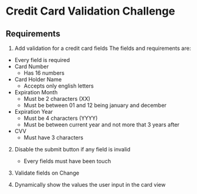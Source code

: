 # Credit Card Validation Challenge

## Requirements

1. Add validation for a credit card fields
The fields and requirements are:
- Every field is required
- Card Number
  - Has 16 numbers
- Card Holder Name
  - Accepts only english letters
- Expiration Month
  - Must be 2 characters (XX)
  - Must be between 01 and 12 being january and december
- Expiration Year
  - Must be 4 characters (YYYY)
  - Must be between current year and not more that 3 years after
- CVV
  - Must have 3 characters

2. Disable the submit button if any field is invalid
   - Every fields must have been touch

3. Validate fields on Change

4. Dynamically show the values the user input in the card view
